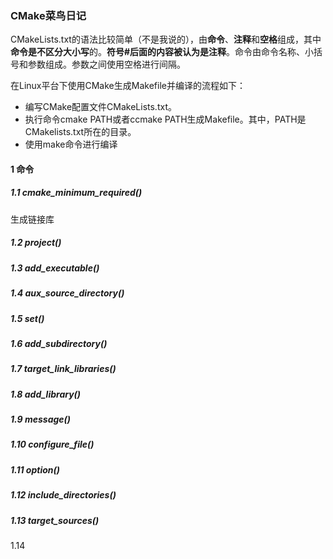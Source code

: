 ### CMake菜鸟日记

CMakeLists.txt的语法比较简单（不是我说的），由**命令**、**注释**和**空格**组成，其中**命令是不区分大小写**的。**符号#后面的内容被认为是注释**。命令由命令名称、小括号和参数组成。参数之间使用空格进行间隔。

在Linux平台下使用CMake生成Makefile并编译的流程如下：

- 编写CMake配置文件CMakeLists.txt。
- 执行命令cmake PATH或者ccmake PATH生成Makefile。其中，PATH是CMakelists.txt所在的目录。
- 使用make命令进行编译

#### 1 命令

##### 1.1 cmake_minimum_required()

生成链接库

##### 1.2 project()



##### 1.3 add_executable()



##### 1.4 aux_source_directory()



##### 1.5 set()



##### 1.6 add_subdirectory()



##### 1.7 target_link_libraries()



##### 1.8 add_library()



##### 1.9 message()



##### 1.10 configure_file()



##### 1.11 option()



##### 1.12 include_directories()



##### 1.13 target_sources()



1.14 

